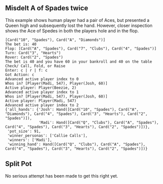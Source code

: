 ## Misdelt A of Spades twice
This example shows human player had a pair of Aces, but presented a Queen high and
subsequently lost the hand. However, closer inspection shows the Ace of Spedes in 
both the players hole and in the flop.

```terminfo
[Card("10", "Spades"), Card("A", "Diamonds")]
The bet is: 40
Flop: [Card("A", "Spades"), Card("7", "Clubs"), Card("4", "Spades")]
Turn: Card("3", "Hearts")
Rover: Card("2", "Spades")
The bet is 40 and you have 60 in your bankroll and 40 on the table
Check/ Call, Fold, or Raise
Enter: c | r | f: c
Got Action: c
Advanced active player index to 0
Whos in? [Player(Madi, 547), Player(Josh, 60)]
Active player: Player(Beezie, 2)
Advanced active player index to 1
Whos in? [Player(Madi, 547), Player(Josh, 60)]
Active player: Player(Madi, 547)
Advanced active player index to 2
{'all_hands': {'Josh': Hand([Card("10", "Spades"), Card("A", "Diamonds"), Card("4", "Spades"), Card("3", "Hearts"), Card("2", "Spades")]),
               'Madi': Hand([Card("Q", "Clubs"), Card("A", "Spades"), Card("4", "Spades"), Card("3", "Hearts"), Card("2", "Spades")])},
 'pot_size': 91,
 'winner_personas': ['Callie Calls'],
 'winners': ['Madi'],
 'winning_hand': Hand([Card("Q", "Clubs"), Card("A", "Spades"), Card("4", "Spades"), Card("3", "Hearts"), Card("2", "Spades")])}
```

## Split Pot
No serious attempt has been made to get this right yet. 